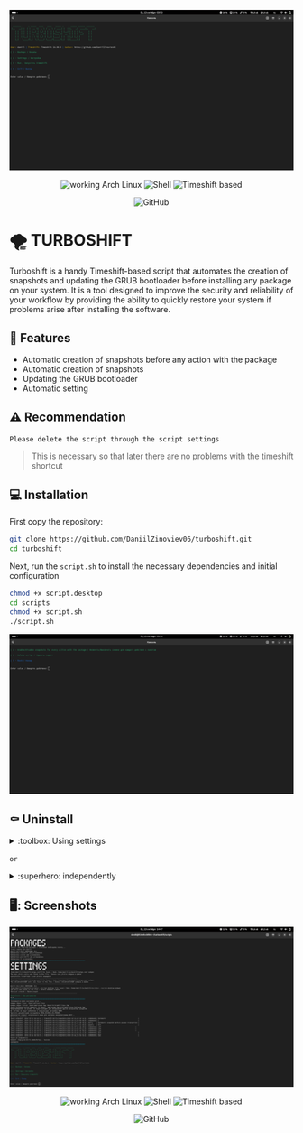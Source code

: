 <div align="center" class="screenshots" markdown="1" style>

![main screen](screenshots/screenshot.png)

![working Arch Linux](https://img.shields.io/badge/working%20on-Arch%20Linux-blue) ![Shell](https://img.shields.io/badge/shell-bash-brightgreen) ![Timeshift based](https://img.shields.io/badge/based%20on-Timeshift-yellow)

![GitHub](https://img.shields.io/github/license/DaniilZinoviev06/turboshift?style=for-the-badge)

</div>

# :tornado: TURBOSHIFT
Turboshift is a handy Timeshift-based script that automates the creation of snapshots and updating the GRUB bootloader before installing any package on your system. It is a tool designed to improve the security and reliability of your workflow by providing the ability to quickly restore your system if problems arise after installing the software.

## :rocket: Features
* Automatic creation of snapshots before any action with the package
* Automatic creation of snapshots
* Updating the GRUB bootloader
* Automatic setting

## :warning: Recommendation
`Please delete the script through the script settings`
> This is necessary so that later there are no problems with the timeshift shortcut

## :computer: Installation
First copy the repository:
```bash
git clone https://github.com/DaniilZinoviev06/turboshift.git
cd turboshift
```
Next, run the `script.sh` to install the necessary dependencies and initial configuration
```bash
chmod +x script.desktop
cd scripts
chmod +x script.sh
./script.sh
```

<div align="center" class="screenshot" markdown="1" style>

![settings-screenshot](screenshots/settings.png)
</div>

## :coffin: Uninstall

<details>
<summary>:toolbox: Using settings</summary> 
   
   </br>
   
   > To delete you can use the option in the settings </br>
</details>

`or`
<details>
<summary>:superhero: independently</summary>
   
   </br>
   
   Go to the directory with the project. Next: </br>
   ```bash
   sudo mv timeshift-gtk.desktop /usr/share/applications/
   sudo mv /usr/share/applications/script.desktop /your/path/to/turboshift
   sudo rm -rf /your/path/to/turboshift
   ```
</details>

## 🖥️: Screenshots

<div align="center" class="screenshots" markdown="1" style>

![screen1](screenshots/screen_main.png)

![working Arch Linux](https://img.shields.io/badge/working%20on-Arch%20Linux-blue) ![Shell](https://img.shields.io/badge/shell-bash-brightgreen) ![Timeshift based](https://img.shields.io/badge/based%20on-Timeshift-yellow)

![GitHub](https://img.shields.io/github/license/DaniilZinoviev06/turboshift?style=for-the-badge)
   
</div>


